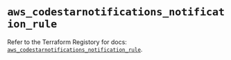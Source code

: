 # `aws_codestarnotifications_notification_rule`

Refer to the Terraform Registory for docs: [`aws_codestarnotifications_notification_rule`](https://www.terraform.io/docs/providers/aws/r/codestarnotifications_notification_rule).
